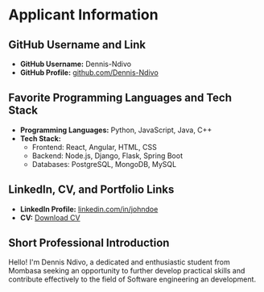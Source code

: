 # Applicant Information

## GitHub Username and Link
- **GitHub Username:** Dennis-Ndivo
- **GitHub Profile:** [github.com/Dennis-Ndivo](https://github.com/Dennis-Ndivo)

## Favorite Programming Languages and Tech Stack
- **Programming Languages:** Python, JavaScript, Java, C++
- **Tech Stack:**
  - Frontend: React, Angular, HTML, CSS
  - Backend: Node.js, Django, Flask, Spring Boot
  - Databases: PostgreSQL, MongoDB, MySQL

## LinkedIn, CV, and Portfolio Links
- **LinkedIn Profile:** [linkedin.com/in/johndoe](https://www.linkedin.com/in/johndoe)
- **CV:** [Download CV](https://docs.google.com/document/d/1zmkh5jcA_h4VJvrD58zBtGJJRzKu8AeI/edit?usp=sharing&ouid=100104708012563870011&rtpof=true&sd=true)

## Short Professional Introduction
Hello! I'm Dennis Ndivo, a dedicated and enthusiastic student from Mombasa seeking an  opportunity to further develop practical skills and contribute effectively to the field of Software engineering an development.
